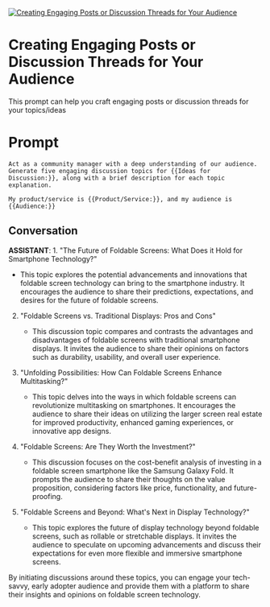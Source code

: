 
[![ Creating Engaging Posts or Discussion Threads for Your Audience](https://flow-prompt-covers.s3.us-west-1.amazonaws.com/icon/futuristic/futu_6.png)]()
#  Creating Engaging Posts or Discussion Threads for Your Audience 
This prompt can help you craft engaging posts or discussion threads for your topics/ideas

# Prompt

```
Act as a community manager with a deep understanding of our audience. Generate five engaging discussion topics for {{Ideas for Discussion:}}, along with a brief description for each topic explanation. 

My product/service is {{Product/Service:}}, and my audience is {{Audience:}}

```

## Conversation

**ASSISTANT**: 1. "The Future of Foldable Screens: What Does it Hold for Smartphone Technology?"

   - This topic explores the potential advancements and innovations that foldable screen technology can bring to the smartphone industry. It encourages the audience to share their predictions, expectations, and desires for the future of foldable screens.



2. "Foldable Screens vs. Traditional Displays: Pros and Cons"

   - This discussion topic compares and contrasts the advantages and disadvantages of foldable screens with traditional smartphone displays. It invites the audience to share their opinions on factors such as durability, usability, and overall user experience.



3. "Unfolding Possibilities: How Can Foldable Screens Enhance Multitasking?"

   - This topic delves into the ways in which foldable screens can revolutionize multitasking on smartphones. It encourages the audience to share their ideas on utilizing the larger screen real estate for improved productivity, enhanced gaming experiences, or innovative app designs.



4. "Foldable Screens: Are They Worth the Investment?"

   - This discussion focuses on the cost-benefit analysis of investing in a foldable screen smartphone like the Samsung Galaxy Fold. It prompts the audience to share their thoughts on the value proposition, considering factors like price, functionality, and future-proofing.



5. "Foldable Screens and Beyond: What's Next in Display Technology?"

   - This topic explores the future of display technology beyond foldable screens, such as rollable or stretchable displays. It invites the audience to speculate on upcoming advancements and discuss their expectations for even more flexible and immersive smartphone screens.



By initiating discussions around these topics, you can engage your tech-savvy, early adopter audience and provide them with a platform to share their insights and opinions on foldable screen technology.


